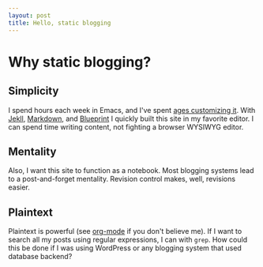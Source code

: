 ```yaml
---
layout: post
title: Hello, static blogging
---
```


# Why static blogging?

## Simplicity

I spend hours each week in Emacs, and I've spent [ages customizing
it](http://github.com/vsbuffalo/.emacs.d). With
[Jekll](http://github.com/mojombo/jekyll),
[Markdown](http://daringfireball.net/projects/markdown/syntax), and
[Blueprint](http://blueprintcss.org) I quickly built this site in my
favorite editor. I can spend time writing content, not fighting a
browser WYSIWYG editor.

## Mentality

Also, I want this site to function as a notebook. Most blogging
systems lead to a post-and-forget mentality. Revision control makes,
well, revisions easier.

## Plaintext

Plaintext is powerful (see [org-mode](http://orgmode.org/) if you
don't believe me). If I want to search all my posts using regular
expressions, I can with `grep`. How could this be done if I was using
WordPress or any blogging system that used database backend?

